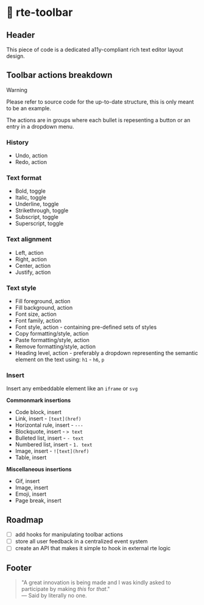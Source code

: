 # 📜 rte-toolbar

## Header 

This piece of code is a dedicated a11y-compliant rich text editor layout design.

## Toolbar actions breakdown

> [!WARNING]
> Please refer to source code for the up-to-date structure, this is only meant to be an example.

The actions are in groups where each bullet is repesenting a button or an entry in a dropdown menu.

### History

- Undo, action
- Redo, action

### Text format

- Bold, toggle
- Italic, toggle
- Underline, toggle
- Strikethrough, toggle
- Subscript, toggle
- Superscript, toggle

### Text alignment

- Left, action
- Right, action
- Center, action
- Justify, action

### Text style

- Fill foreground, action
- Fill background, action
- Font size, action
- Font family, action
- Font style, action - containing pre-defined sets of styles
- Copy formatting/style, action
- Paste formatting/style, action
- Remove formatting/style, action
- Heading level, action - preferably a dropdown representing the semantic element on the text using: `h1` - `h6`, `p`

### Insert

Insert any embeddable element like an `iframe` or `svg`

**Commonmark insertions**

- Code block, insert
- Link, insert - `[text](href)`
- Horizontal rule, insert - `---`
- Blockquote, insert - `> text`
- Bulleted list, insert - `- text`
- Numbered list, insert - `1. text`
- Image, insert - `![text](href)`
- Table, insert

**Miscellaneous insertions**

- Gif, insert
- Image, insert
- Emoji, insert
- Page break, insert

## Roadmap

- [ ] add hooks for manipulating toolbar actions
- [ ] store all user feedback in a centralized event system
- [ ] create an API that makes it simple to hook in external rte logic

## Footer

> "A great innovation is being made and I was kindly asked to participate by making *this* for *that*."  
> — Said by literally no one.
